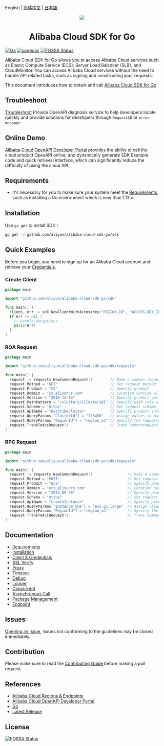 English | [简体中文](README-CN.md) | [日本語](README-JP.md)

<p align="center">
<a href=" https://www.alibabacloud.com"><img src="https://aliyunsdk-pages.alicdn.com/icons/AlibabaCloud.svg"></a>
</p>

<h1 align="center">Alibaba Cloud SDK for Go</h1>

[![Go](https://github.com/aliyun/alibaba-cloud-sdk-go/actions/workflows/go.yml/badge.svg)](https://github.com/aliyun/alibaba-cloud-sdk-go/actions/workflows/go.yml)
[![codecov](https://codecov.io/gh/aliyun/alibaba-cloud-sdk-go/graph/badge.svg?token=kHbylWc7aV)](https://codecov.io/gh/aliyun/alibaba-cloud-sdk-go)
[![FOSSA Status](https://app.fossa.io/api/projects/git%2Bgithub.com%2Faliyun%2Falibaba-cloud-sdk-go.svg?type=shield&issueType=license)](https://app.fossa.io/projects/git%2Bgithub.com%2Faliyun%2Falibaba-cloud-sdk-go?ref=badge_shield&issueType=license)

Alibaba Cloud SDK for Go allows you to access Alibaba Cloud services such as Elastic Compute Service (ECS), Server Load Balancer (SLB), and CloudMonitor. You can access Alibaba Cloud services without the need to handle API related tasks, such as signing and constructing your requests.

This document introduces how to obtain and call [Alibaba Cloud SDK for Go][SDK].

## Troubleshoot

[Troubleshoot](https://troubleshoot.api.aliyun.com/?source=github_sdk) Provide OpenAPI diagnosis service to help developers locate quickly and provide solutions for developers through `RequestID` or `error message`.

## Online Demo

[Alibaba Cloud OpenAPI Developer Portal][open-api-portal] provides the ability to call the cloud product OpenAPI online, and dynamically generate SDK Example code and quick retrieval interface, which can significantly reduce the difficulty of using the cloud API.

## Requirements

- It's necessary for you to make sure your system meet the [Requirements][Requirements], such as installing a Go environment which is new than 1.13.x.

## Installation

Use `go get` to install SDK：

```sh
go get -u github.com/aliyun/alibaba-cloud-sdk-go/sdk
```

## Quick Examples

Before you begin, you need to sign up for an Alibaba Cloud account and retrieve your [Credentials](https://usercenter.console.aliyun.com/#/manage/ak).

### Create Client

```go
package main

import "github.com/aliyun/alibaba-cloud-sdk-go/sdk"

func main() {
  client, err := sdk.NewClientWithAccessKey("REGION_ID", "ACCESS_KEY_ID", "ACCESS_KEY_SECRET")
  if err != nil {
    // Handle exceptions
    panic(err)
  }
}
```

### ROA Request

```go
package main

import "github.com/aliyun/alibaba-cloud-sdk-go/sdk/requests"

func main() {
  request := requests.NewCommonRequest()        // Make a common request
  request.Method = "GET"                        // Set request method
  request.Product = "CS"                        // Specify product
  request.Domain = "cs.aliyuncs.com"            // Location Service will not be enabled if the host is specified. For example, service with aCertification     type-Bearer Token should be specified
  request.Version = "2015-12-15"                // Specify product version
  request.PathPattern = "/clusters/[ClusterId]" // Specify path rule with ROA-style
  request.Scheme = "https"                      // Set request scheme. Default: http
  request.ApiName = "DescribeCluster"           // Specify product interface
  request.QueryParams["ClusterId"] = "123456"   // Assign values to parameters in the path
  request.QueryParams["RegionId"] = "region_id" // Specify the requested regionId, if not specified, use the client regionId, then default regionId
  request.TransToAcsRequest()                   // Trans commonrequest to acsRequest, which is used by client.
}
```

### RPC Request

```go
package main

import "github.com/aliyun/alibaba-cloud-sdk-go/sdk/requests"

func main() {
  request := requests.NewCommonRequest()                // Make a common request
  request.Method = "POST"                               // Set request method
  request.Product = "Ecs"                               // Specify product
  request.Domain = "ecs.aliyuncs.com"                   // Location Service will not be enabled if the host is specified. For example, service with a   Certification type-Bearer Token should be specified
  request.Version = "2014-05-26"                        // Specify product version
  request.Scheme = "https"                              // Set request scheme. Default: http
  request.ApiName = "CreateInstance"                    // Specify product interface
  request.QueryParams["InstanceType"] = "ecs.g5.large"  // Assign values to parameters in the path
  request.QueryParams["RegionId"] = "region_id"         // Specify the requested regionId, if not specified, use the client regionId, then default regionId
  request.TransToAcsRequest()                           // Trans commonrequest to acsRequest, which is used by client.
}
```

## Documentation

- [Requirements](docs/0-Requirements-EN.md)
- [Installation](docs/1-Installation-EN.md)
- [Client & Credentials](docs/2-Client-EN.md)
- [SSL Verify](docs/3-Verify-EN.md)
- [Proxy](docs/4-Proxy-EN.md)
- [Timeout](docs/5-Timeout-EN.md)
- [Debug](docs/6-Debug-EN.md)
- [Logger](docs/7-Logger-EN.md)
- [Concurrent](docs/8-Concurrent-EN.md)
- [Asynchronous Call](docs/9-Asynchronous-EN.md)
- [Package Management](docs/10-Package-Management-EN.md)
- [Endpoint](docs/11-Endpoint-EN.md)

## Issues

[Opening an Issue][issue], Issues not conforming to the guidelines may be closed immediately.

## Contribution

Please make sure to read the [Contributing Guide](CONTRIBUTING.md) before making a pull request.

## References

- [Alibaba Cloud Regions & Endpoints][endpoints]
- [Alibaba Cloud OpenAPI Developer Portal][open-api-portal]
- [Go][go]
- [Latest Release][latest-release]

## License

[![FOSSA Status](https://app.fossa.io/api/projects/git%2Bgithub.com%2Faliyun%2Falibaba-cloud-sdk-go.svg?type=large)](https://app.fossa.io/projects/git%2Bgithub.com%2Faliyun%2Falibaba-cloud-sdk-go?ref=badge_large)

[SDK]: https://github.com/aliyun/alibaba-cloud-sdk-go
[issue]: https://github.com/aliyun/alibaba-cloud-sdk-go/issues/new
[open-api-portal]: https://api.aliyun.com/
[latest-release]: https://github.com/aliyun/alibaba-cloud-sdk-go/releases
[go]: https://golang.org/dl/
[endpoints]: https://developer.aliyun.com/endpoints
[Requirements]: docs/0-Requirements-EN.md
